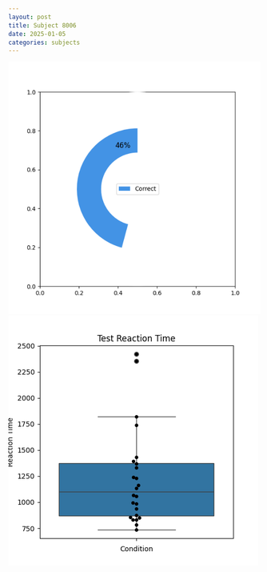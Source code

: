 ```yaml
---
layout: post
title: Subject 8006
date: 2025-01-05
categories: subjects
---
```


![](data/8006/run-11/8006_FN_acc_test.png)
![](data/8006/run-11/8006_FN_rt.png)

